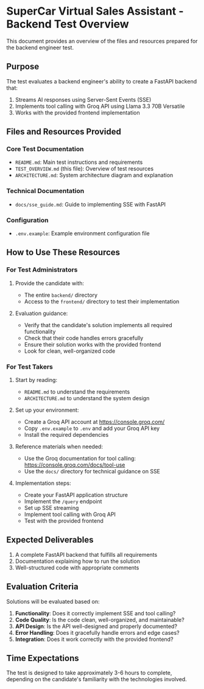 # SuperCar Virtual Sales Assistant - Backend Test Overview

This document provides an overview of the files and resources prepared for the backend engineer test.

## Purpose

The test evaluates a backend engineer's ability to create a FastAPI backend that:
1. Streams AI responses using Server-Sent Events (SSE)
2. Implements tool calling with Groq API using Llama 3.3 70B Versatile
3. Works with the provided frontend implementation

## Files and Resources Provided

### Core Test Documentation

- `README.md`: Main test instructions and requirements
- `TEST_OVERVIEW.md` (this file): Overview of test resources
- `ARCHITECTURE.md`: System architecture diagram and explanation

### Technical Documentation

- `docs/sse_guide.md`: Guide to implementing SSE with FastAPI

### Configuration

- `.env.example`: Example environment configuration file

## How to Use These Resources

### For Test Administrators

1. Provide the candidate with:
   - The entire `backend/` directory
   - Access to the `frontend/` directory to test their implementation

2. Evaluation guidance:
   - Verify that the candidate's solution implements all required functionality
   - Check that their code handles errors gracefully
   - Ensure their solution works with the provided frontend
   - Look for clean, well-organized code

### For Test Takers

1. Start by reading:
   - `README.md` to understand the requirements
   - `ARCHITECTURE.md` to understand the system design

2. Set up your environment:
   - Create a Groq API account at https://console.groq.com/
   - Copy `.env.example` to `.env` and add your Groq API key
   - Install the required dependencies

3. Reference materials when needed:
   - Use the Groq documentation for tool calling: https://console.groq.com/docs/tool-use
   - Use the `docs/` directory for technical guidance on SSE

4. Implementation steps:
   - Create your FastAPI application structure
   - Implement the `/query` endpoint
   - Set up SSE streaming
   - Implement tool calling with Groq API
   - Test with the provided frontend

## Expected Deliverables

1. A complete FastAPI backend that fulfills all requirements
2. Documentation explaining how to run the solution
3. Well-structured code with appropriate comments

## Evaluation Criteria

Solutions will be evaluated based on:
1. **Functionality**: Does it correctly implement SSE and tool calling?
2. **Code Quality**: Is the code clean, well-organized, and maintainable?
3. **API Design**: Is the API well-designed and properly documented?
4. **Error Handling**: Does it gracefully handle errors and edge cases?
5. **Integration**: Does it work correctly with the provided frontend?

## Time Expectations

The test is designed to take approximately 3-6 hours to complete, depending on the candidate's familiarity with the technologies involved. 